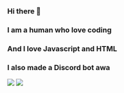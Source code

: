 ### Hi there 👋

### I am a human who love coding

### And I love Javascript and HTML

### I also made a Discord bot awa

![](https://github-readme-stats.vercel.app/api?username=hello1234316)
![](https://github-readme-stats.vercel.app/api/top-langs/?username=hello134316&layout=compact)

